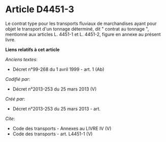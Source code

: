 # Article D4451-3

Le contrat type pour les transports fluviaux de marchandises ayant pour objet le transport d'un tonnage déterminé, dit "
contrat au tonnage ", mentionné aux articles L. 4451-1 et L. 4451-2, figure en annexe au présent livre.

**Liens relatifs à cet article**

_Anciens textes_:

  - Décret n°99-268 du 1 avril 1999 - art. 1 (Ab)

_Codifié par_:

  - Décret n°2013-253 du 25 mars 2013 (V)

_Créé par_:

  - Décret n°2013-253 du 25 mars 2013 - art.

_Cite_:

  - Code des transports -  Annexes au LIVRE IV (V)
  - Code des transports - art. L4451-1 (V)
